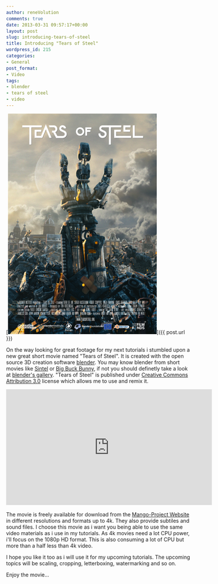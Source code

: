 ```yaml
---
author: reneVolution
comments: true
date: 2013-03-31 09:57:17+00:00
layout: post
slug: introducing-tears-of-steel
title: Introducing "Tears of Steel"
wordpress_id: 215
categories:
- General
post_format:
- Video
tags:
- blender
- tears of steel
- video
---
```


[![Tears of Steel poster](/images/tos-poster-405x600.png)]({{ post.url }})


On the way looking for great footage for my next tutorials i stumbled upon a new great short movie named "Tears of Steel". It is created with the open source 3D creation software [blender](http://www.blender.org/). You may know blender from short movies like [Sintel](http://www.sintel.org/) or [Big Buck Bunny](http://www.bigbuckbunny.org/), if not you should definetly take a look at [blender's gallery](http://www.blender.org/features-gallery/movies/). "Tears of Steel" is published under [Creative Commons Attribution 3.0](http://creativecommons.org/licenses/by/3.0/) license which allows me to use and remix it.

<iframe width="560" height="315" src="https://www.youtube.com/embed/R6MlUcmOul8" frameborder="0" allowfullscreen></iframe>

The movie is freely available for download from the [Mango-Project Website](http://mango.blender.org/download/) in different resolutions and formats up to 4k. They also provide subtiles and sound files. I choose this movie as i want you being able to use the same video materials as i use in my tutorials. As 4k movies need a lot CPU power, i'll focus on the 1080p HD format. This is also consuming a lot of CPU but more than a half less than 4k video.

I hope you like it too as i will use it for my upcoming tutorials. The upcoming topics will be scaling, cropping, letterboxing, watermarking and so on.

Enjoy the movie...



